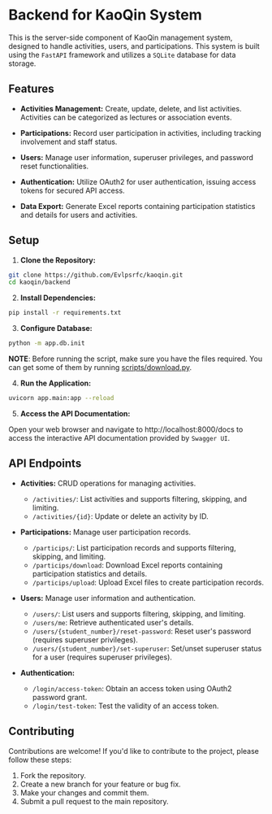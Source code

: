 # Backend for KaoQin System

This is the server-side component of KaoQin management system, designed to handle activities, users, and participations. This system is built using the `FastAPI` framework and utilizes a `SQLite` database for data storage.

## Features

- **Activities Management:** Create, update, delete, and list activities. Activities can be categorized as lectures or association events.

- **Participations:** Record user participation in activities, including tracking involvement and staff status.

- **Users:** Manage user information, superuser privileges, and password reset functionalities.

- **Authentication:** Utilize OAuth2 for user authentication, issuing access tokens for secured API access.

- **Data Export:** Generate Excel reports containing participation statistics and details for users and activities.

## Setup

1. **Clone the Repository:**

```bash
git clone https://github.com/Evlpsrfc/kaoqin.git
cd kaoqin/backend
```

2. **Install Dependencies:**

```bash
pip install -r requirements.txt
```

3. **Configure Database:**

```bash
python -m app.db.init
```

**NOTE**: Before running the script, make sure you have the files required. You can get some of them by running [scripts/download.py](https://github.com/Evlpsrfc/kaoqin/blob/main/scripts/download.py).

4. **Run the Application:**

```bash
uvicorn app.main:app --reload
```

5. **Access the API Documentation:**

Open your web browser and navigate to http://localhost:8000/docs to access the interactive API documentation provided by `Swagger UI`.

## API Endpoints

- **Activities:** CRUD operations for managing activities.
  - `/activities/`: List activities and supports filtering, skipping, and limiting.
  - `/activities/{id}`: Update or delete an activity by ID.

- **Participations:** Manage user participation records.
  - `/particips/`: List participation records and supports filtering, skipping, and limiting.
  - `/particips/download`: Download Excel reports containing participation statistics and details.
  - `/particips/upload`: Upload Excel files to create participation records.

- **Users:** Manage user information and authentication.
  - `/users/`: List users and supports filtering, skipping, and limiting.
  - `/users/me`: Retrieve authenticated user's details.
  - `/users/{student_number}/reset-password`: Reset user's password (requires superuser privileges).
  - `/users/{student_number}/set-superuser`: Set/unset superuser status for a user (requires superuser privileges).

- **Authentication:**
  - `/login/access-token`: Obtain an access token using OAuth2 password grant.
  - `/login/test-token`: Test the validity of an access token.

## Contributing

Contributions are welcome! If you'd like to contribute to the project, please follow these steps:

1. Fork the repository.
2. Create a new branch for your feature or bug fix.
3. Make your changes and commit them.
4. Submit a pull request to the main repository.
